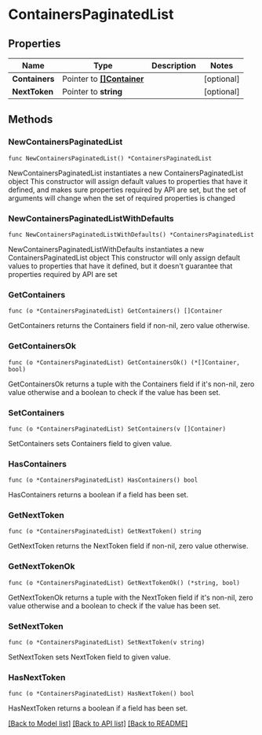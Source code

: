 # ContainersPaginatedList

## Properties

Name | Type | Description | Notes
------------ | ------------- | ------------- | -------------
**Containers** | Pointer to [**[]Container**](Container.md) |  | [optional] 
**NextToken** | Pointer to **string** |  | [optional] 

## Methods

### NewContainersPaginatedList

`func NewContainersPaginatedList() *ContainersPaginatedList`

NewContainersPaginatedList instantiates a new ContainersPaginatedList object
This constructor will assign default values to properties that have it defined,
and makes sure properties required by API are set, but the set of arguments
will change when the set of required properties is changed

### NewContainersPaginatedListWithDefaults

`func NewContainersPaginatedListWithDefaults() *ContainersPaginatedList`

NewContainersPaginatedListWithDefaults instantiates a new ContainersPaginatedList object
This constructor will only assign default values to properties that have it defined,
but it doesn't guarantee that properties required by API are set

### GetContainers

`func (o *ContainersPaginatedList) GetContainers() []Container`

GetContainers returns the Containers field if non-nil, zero value otherwise.

### GetContainersOk

`func (o *ContainersPaginatedList) GetContainersOk() (*[]Container, bool)`

GetContainersOk returns a tuple with the Containers field if it's non-nil, zero value otherwise
and a boolean to check if the value has been set.

### SetContainers

`func (o *ContainersPaginatedList) SetContainers(v []Container)`

SetContainers sets Containers field to given value.

### HasContainers

`func (o *ContainersPaginatedList) HasContainers() bool`

HasContainers returns a boolean if a field has been set.

### GetNextToken

`func (o *ContainersPaginatedList) GetNextToken() string`

GetNextToken returns the NextToken field if non-nil, zero value otherwise.

### GetNextTokenOk

`func (o *ContainersPaginatedList) GetNextTokenOk() (*string, bool)`

GetNextTokenOk returns a tuple with the NextToken field if it's non-nil, zero value otherwise
and a boolean to check if the value has been set.

### SetNextToken

`func (o *ContainersPaginatedList) SetNextToken(v string)`

SetNextToken sets NextToken field to given value.

### HasNextToken

`func (o *ContainersPaginatedList) HasNextToken() bool`

HasNextToken returns a boolean if a field has been set.


[[Back to Model list]](../README.md#documentation-for-models) [[Back to API list]](../README.md#documentation-for-api-endpoints) [[Back to README]](../README.md)


